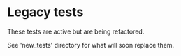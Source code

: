 Legacy tests
============

These tests are active but are being refactored.

See 'new_tests' directory for what will soon replace them.

